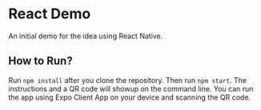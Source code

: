 # React Demo

An initial demo for the idea using React Native.

## How to Run?

Run `npm install` after you clone the repository. Then run `npm start`.
The instructions and a QR code will showup on the command line. You can run
the app using Expo Client App on your device and scanning the QR code.
